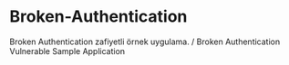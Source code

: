 # Broken-Authentication
Broken Authentication zafiyetli örnek uygulama. / Broken Authentication Vulnerable Sample Application
